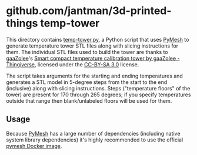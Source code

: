 # github.com/jantman/3d-printed-things temp-tower

This directory contains [temp-tower.py](temp-tower.py), a Python script that uses [PyMesh](https://github.com/PyMesh/PyMesh) to generate temperature tower STL files along with slicing instructions for them. The individual STL files used to build the tower are thanks to [gaaZolee](https://www.thingiverse.com/gaaZolee)'s [Smart compact temperature calibration tower by gaaZolee - Thingiverse](https://www.thingiverse.com/thing:2729076), licensed under the [CC-BY-SA 3.0](https://creativecommons.org/licenses/by-sa/3.0/) license.

The script takes arguments for the starting and ending temperatures and generates a STL model in 5-degree steps from the start to the end (inclusive) along with slicing instructions. Steps ("temperature floors" of the tower) are present for 170 through 265 degrees; if you specify temperatures outside that range then blank/unlabeled floors will be used for them.

## Usage

Because [PyMesh](https://github.com/PyMesh/PyMesh) has a large number of dependencies (including native system library dependencies) it's highly recommended to use the official [pymesh Docker image](https://hub.docker.com/r/pymesh/pymesh).
